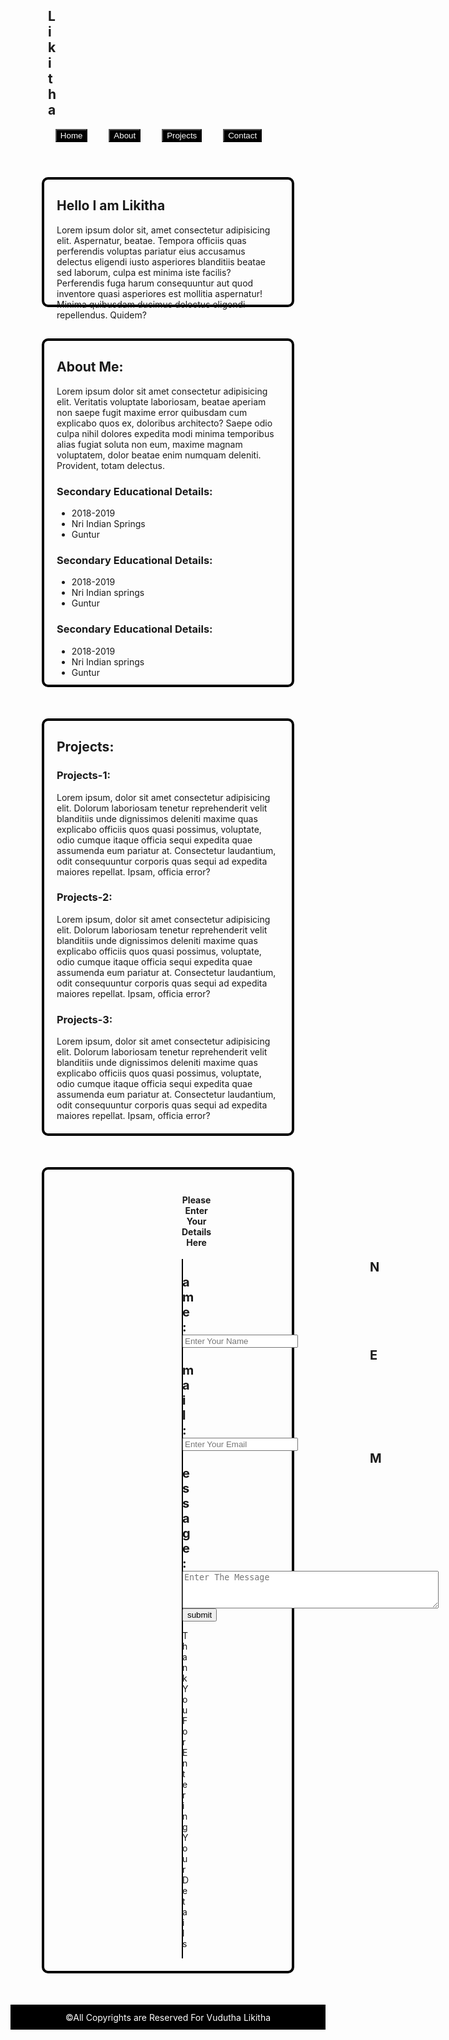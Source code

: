 <!DOCTYPE html>
<html lang="en">
<head>
  <meta charset="UTF-8">
  <meta name="viewport" content="width=device-width, initial-scale=1.0">
  <title>Document</title>
  <style>
   
    nav{
      width:auto;
      height:70px;
      display:flex;
      align-items:center;
      background-color: black;
      color:white;
    }
    nav h1{
      margin-left:60px;
      margin-right:900px;
    }
    nav button{
      margin-right:30px;
      background-color: black;
      color:white;
    }
    #home{
      width:auto;
      height:200px;
      margin-top:100px;
      margin-bottom:100px;
      margin:50px;
    }
    #about{
      width:auto;
      height:550px;
      margin:50px;
    }
    #projects{
      margin:50px;
    }
    form{
      border:1px solid black;
      margin:0px 200px;
    }
    label{
      font-size:20px;
      font-weight: bold;
      margin-right:30px;
      margin-left:300px;
    }
    input[type='text']{
      margin-top:40px;
      height:30px;
      width:410px;
      margin-bottom:30px;
      margin-left:27px;
    }
    input[type='email']{
      height:30px;
      width:410px;
      margin-bottom:30px;
      margin-left:30px;
    }
    textarea{
      height:60px;
      width:410px;
    }
    input[type='button']{
      margin-top:40px;
      height:40px;
      width:150px;
      border-radius:7px;
      margin-left:475px;
    }
    .hea{
      margin:0px 200px 0px 200px;
      display:grid;
      align-items: center;
    }
    footer{
      height:40px;
      display:flex;
      justify-content:center;
      align-items:center;
      background-color: black;
      color:white;
    }
    #contact{
      margin-bottom: 50px;
      margin:50px;
    }
    .d{
      margin:20px;
    }
    section{
      border:4px solid black;
      border-radius:10px;
    }
  </style>
</head>
<body>
  <header>
    <nav>
      <h1>Likitha</h1>
      <button onclick="srollhome()">Home</button>
      <button onclick="srollabout()">About</button>
      <button onclick="srollproject()">Projects</button>
      <button onclick="srollcontact()">Contact</button>
    </nav>
  </header>
  <section id="home">
    <div class="d">
    <h2>Hello I am Likitha</h2>
    <article>Lorem ipsum dolor sit, amet consectetur adipisicing elit. Aspernatur, beatae. Tempora officiis quas perferendis voluptas pariatur eius accusamus delectus eligendi iusto asperiores blanditiis beatae sed laborum, culpa est minima iste facilis? Perferendis fuga harum consequuntur aut quod inventore quasi asperiores est mollitia aspernatur! Minima quibusdam ducimus delectus eligendi repellendus. Quidem?</article>
  </div>
  </section>
  <section id="about">
    <div class="d">
    <h2>About Me:</h2>
    <article>Lorem ipsum dolor sit amet consectetur adipisicing elit. Veritatis voluptate laboriosam, beatae aperiam non saepe fugit maxime error quibusdam cum explicabo quos ex, doloribus architecto? Saepe odio culpa nihil dolores expedita modi minima temporibus alias fugiat soluta non eum, maxime magnam voluptatem, dolor beatae enim numquam deleniti. Provident, totam delectus.</article>
    <div>
      <div>
        <h3>Secondary Educational Details:</h3>
        <ul>
          <li>2018-2019</li>
          <li>Nri Indian Springs</li>
          <li>Guntur</li>
        </ul>
      </div>
      <div>
        <h3>Secondary Educational Details:</h3>
        <ul>
          <li>2018-2019</li>
          <li>Nri Indian springs</li>
          <li>Guntur</li>
        </ul>
      </div>
      <div>
        <h3>Secondary Educational Details:</h3>
        <ul>
          <li>2018-2019</li>
          <li>Nri Indian springs</li>
          <li>Guntur</li>
        </ul>
      </div>
    </div>
  </div>
  </section>
  <section id="projects">
    <div class="d">
    <h2>Projects:</h2>
    <div>
      <h3>Projects-1:</h3>
      <article>Lorem ipsum, dolor sit amet consectetur adipisicing elit. Dolorum laboriosam tenetur reprehenderit velit blanditiis unde dignissimos deleniti maxime quas explicabo officiis quos quasi possimus, voluptate, odio cumque itaque officia sequi expedita quae assumenda eum pariatur at. Consectetur laudantium, odit consequuntur corporis quas sequi ad expedita maiores repellat. Ipsam, officia error?</article>
    </div>
    <div>
      <h3>Projects-2:</h3>
      <article>Lorem ipsum, dolor sit amet consectetur adipisicing elit. Dolorum laboriosam tenetur reprehenderit velit blanditiis unde dignissimos deleniti maxime quas explicabo officiis quos quasi possimus, voluptate, odio cumque itaque officia sequi expedita quae assumenda eum pariatur at. Consectetur laudantium, odit consequuntur corporis quas sequi ad expedita maiores repellat. Ipsam, officia error?</article>
    </div>
    <div>
      <h3>Projects-3:</h3>
      <article>Lorem ipsum, dolor sit amet consectetur adipisicing elit. Dolorum laboriosam tenetur reprehenderit velit blanditiis unde dignissimos deleniti maxime quas explicabo officiis quos quasi possimus, voluptate, odio cumque itaque officia sequi expedita quae assumenda eum pariatur at. Consectetur laudantium, odit consequuntur corporis quas sequi ad expedita maiores repellat. Ipsam, officia error?</article>
    </div>
  </div>
  </section>
  <section id="contact">
    <div class="d">
    <div class="hea">
      <center><h4>Please Enter Your Details Here</h4></center>
    </div>
    <form>
      <label for="name">Name:</label>
      <input type="text" placeholder="Enter Your Name" id="name"><br>
      <label for="mail">Email:</label>
      <input type="email" placeholder="Enter Your Email" id="mail"><br>
      <label>Message:</label>
      <textarea placeholder="Enter The Message" id="msg"></textarea><br>
      <input type="button" value="submit" Onclick="document.getElementById('demo').style.display='block'">
      <center><p id="demo">Thank You For Entering Your Details</p></center>
    </form>
  </div>
  </section>
  <footer>
    <p>©All Copyrights are Reserved For Vudutha Likitha</p>
  </footer>
  <script>
    function srollhome(){
      document.getElementById('home').scrollIntoView()
    }
    function srollabout(){
      document.getElementById('about').scrollIntoView()
    }
    function srollproject(){
      document.getElementById('projects').scrollIntoView()
    }
    function srollcontact(){
      document.getElementById('contact').scrollIntoView()
    }
  </script>
</body>
</html>
